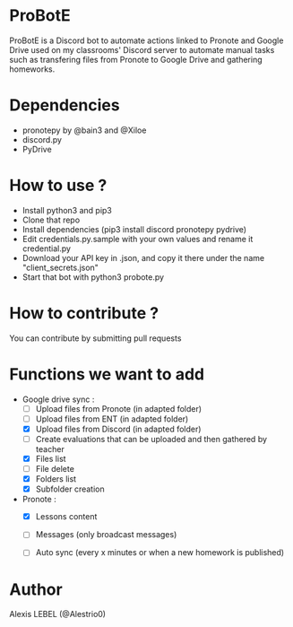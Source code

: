 # ProBotE
ProBotE is a Discord bot to automate actions linked to Pronote and Google Drive used on my classrooms' Discord server to automate manual tasks such as
transfering files from Pronote to Google Drive and gathering homeworks.

# Dependencies
- pronotepy by @bain3 and @Xiloe
- discord.py
- PyDrive

# How to use ?
- Install python3 and pip3
- Clone that repo
- Install dependencies (pip3 install discord pronotepy pydrive)
- Edit credentials.py.sample with your own values and rename it credential.py
- Download your API key in .json, and copy it there under the name "client_secrets.json"
- Start that bot with python3 probote.py

# How to contribute ?
You can contribute by submitting pull requests

# Functions we want to add
- Google drive sync :
  - [ ] Upload files from Pronote (in adapted folder)
  - [ ] Upload files from ENT (in adapted folder)
  - [x] Upload files from Discord (in adapted folder)
  - [ ] Create evaluations that can be uploaded and then gathered by teacher
  - [x] Files list
  - [ ] File delete
  - [x] Folders list
  - [x] Subfolder creation

- Pronote :
  - [x] Lessons content
  - [ ] Messages (only broadcast messages)
  - [ ] Auto sync (every x minutes or when a new homework is published)


# Author
Alexis LEBEL (@Alestrio0)
